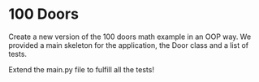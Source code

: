 # 100 Doors

Create a new version of the 100 doors math example in an OOP way. We provided a main skeleton for the application, the Door class and a list of tests.

Extend the main.py file to fulfill all the tests!
